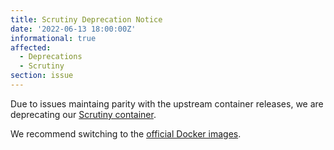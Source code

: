 ```yaml
---
title: Scrutiny Deprecation Notice
date: '2022-06-13 18:00:00Z'
informational: true
affected:
  - Deprecations
  - Scrutiny
section: issue
---
```


Due to issues maintaing parity with the upstream container releases, we are deprecating our [Scrutiny container](https://github.com/linuxserver/docker-Scrutiny).

We recommend switching to the [official Docker images](https://github.com/AnalogJ/scrutiny#docker).
